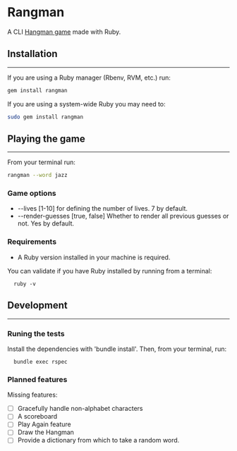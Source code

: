 # Rangman

A CLI [Hangman game](https://en.wikipedia.org/wiki/Hangman_(game)) made with Ruby.

## Installation

---

If you are using a Ruby manager (Rbenv, RVM, etc.) run:
```sh
gem install rangman
```

If you are using a system-wide Ruby you may need to:
```sh
sudo gem install rangman
```

## Playing the game

---

From your terminal run:

```sh
rangman --word jazz
```

### Game options
- --lives [1-10] for defining the number of lives. 7 by default.
- --render-guesses [true, false] Whether to render all previous guesses or not. Yes by default.

### Requirements

- A Ruby version installed in your machine is required.

You can validate if you have Ruby installed by running from a terminal:
```
  ruby -v
```

## Development

---

### Runing the tests

Install the dependencies with 'bundle install'. Then, from your terminal, run:
```
  bundle exec rspec
```
### Planned features

Missing features:

- [ ] Gracefully handle non-alphabet characters
- [ ] A scoreboard
- [ ] Play Again feature
- [ ] Draw the Hangman
- [ ] Provide a dictionary from which to take a random word.
